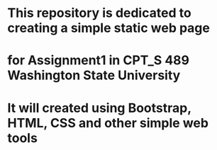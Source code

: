 # This repository is dedicated to creating a simple static web page
# for Assignment1 in CPT_S 489 Washington State University
# It will created using Bootstrap, HTML, CSS and other simple web tools